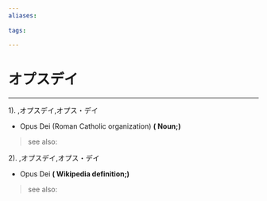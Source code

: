 ```yaml
---
aliases:
    
tags:
    
---
```


# オプスデイ
---
1).
,オプスデイ,オプス・デイ

- Opus Dei (Roman Catholic organization)
**( Noun;)**
> see also: 
            
2).
,オプスデイ,オプス・デイ

- Opus Dei
**( Wikipedia definition;)**
> see also: 
            